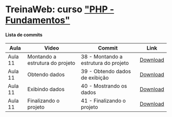 # TreinaWeb: curso ["PHP - Fundamentos"](https://www.treinaweb.com.br/curso/php-fundamentos)

#### Lista de commits
Aula | Video | Commit | Link 
------ | ------ | ------ | ------ 
Aula 11 | Montando a estrutura do projeto | 38 - Montando a estrutura do projeto | [Download](https://github.com/treinaweb/treinaweb-php-fundamentos-projeto-final/archive/6991e9ab36242c125d42ffada154a5613c389208.zip) 
Aula 11 | Obtendo dados | 39 - Obtendo dados de exibição | [Download](https://github.com/treinaweb/treinaweb-php-fundamentos-projeto-final/archive/0405f591b61c6fd3caa13f7b74149c4be8d21f1d.zip) 
Aula 11 | Exibindo dados | 40 - Mostrando os dados | [Download](https://github.com/treinaweb/treinaweb-php-fundamentos-projeto-final/archive/336f0582e0b9183fb243148758bb18d383878bad.zip) 
Aula 11 | Finalizando o projeto  | 41 - Finalizando o projeto | [Download](https://github.com/treinaweb/treinaweb-php-fundamentos-projeto-final/archive/8438c1c9366d1799ab99372c51567ef1640daa4b.zip) 
